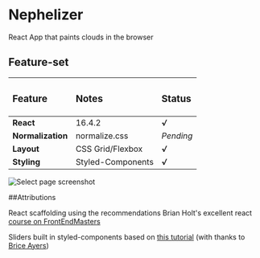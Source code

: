 # Nephelizer
React App that paints clouds in the browser


## Feature-set

| <h3>Feature</h3>  | <h3>Notes</h3>    | <h3>Status</h3> |
| :---------------- | :---------------- | :-------------- |
| **React**         | 16.4.2            | ***√***         |
| **Normalization** | normalize.css     | *Pending*       |
| **Layout**        | CSS Grid/Flexbox  | ***√***         |
| **Styling**       | Styled-Components | ***√***         |


![Select page screenshot](https://github.com/beauhaus/Nephelizer/blob/master/readmeRefImg/IMAGENAME.jpg?raw=true "Select page screenshot")



##Attributions

React scaffolding using the recommendations Brian Holt's excellent react <a href="https://frontendmasters.com/teachers/brian-holt/" target="_blank" title="Click to visit this class">course on FrontEndMasters</a>

Sliders built in styled-components based on <a href="https://www.youtube.com/watch?v=U16seM2a8OY" target="_blank" title="click to watch">this tutorial</a> (with thanks to <a href="https://github.com/MyNameIsURL" target="_blank" title="Twitter">Brice Ayers</a>)
